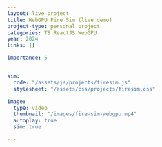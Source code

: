 ```yaml
---
layout: live_project
title: WebGPU Fire Sim (live demo)
project-type: personal project
categories: TS ReactJS WebGPU
year: 2024
links: []

importance: 5


sim:
  code: "/assets/js/projects/firesim.js"
  stylesheet: "/assets/css/projects/firesim.css"

image:
  type: video
  thumbnail: "/images/fire-sim-webgpu.mp4"
  autoplay: true
  sim: true

---
```


